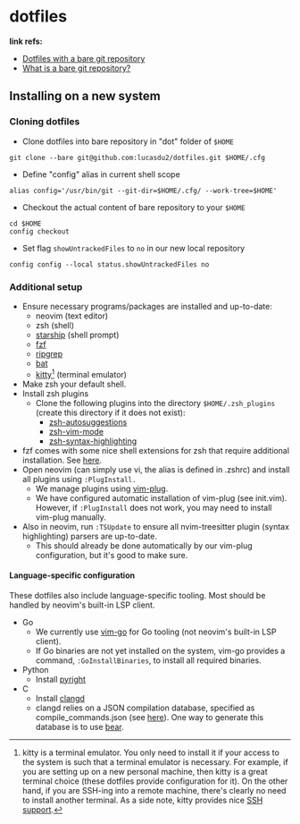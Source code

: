 # dotfiles
**link refs:** 
- [Dotfiles with a bare git repository](https://www.atlassian.com/git/tutorials/dotfiles)
- [What is a bare git repository?](https://www.saintsjd.com/2011/01/what-is-a-bare-git-repository/)

## Installing on a new system
### Cloning dotfiles
- Clone dotfiles into bare repository in "dot" folder of `$HOME`
```
git clone --bare git@github.com:lucasdu2/dotfiles.git $HOME/.cfg
```
- Define "config" alias in current shell scope
```
alias config='/usr/bin/git --git-dir=$HOME/.cfg/ --work-tree=$HOME'
```
- Checkout the actual content of bare repository to your `$HOME`
```
cd $HOME
config checkout
```
- Set flag `showUntrackedFiles` to `no` in our new local repository
```
config config --local status.showUntrackedFiles no
```
### Additional setup
- Ensure necessary programs/packages are installed and up-to-date:
    - neovim (text editor)
    - zsh (shell)
    - [starship](https://starship.rs/) (shell prompt) 
    - [fzf](https://github.com/junegunn/fzf)
    - [ripgrep](https://github.com/BurntSushi/ripgrep)
    - [bat](https://github.com/sharkdp/bat)
    - [kitty](https://github.com/kovidgoyal/kitty)[^1] (terminal emulator)
- Make zsh your default shell.
- Install zsh plugins
    - Clone the following plugins into the directory `$HOME/.zsh_plugins` (create this directory if it does not exist):
        - [zsh-autosuggestions](https://github.com/zsh-users/zsh-autosuggestions)
        - [zsh-vim-mode](https://github.com/softmoth/zsh-vim-mode)
        - [zsh-syntax-highlighting](https://github.com/zsh-users/zsh-syntax-highlighting)
- fzf comes with some nice shell extensions for zsh that require additional installation. See [here](https://github.com/junegunn/fzf#installation).
- Open neovim (can simply use vi, the alias is defined in .zshrc) and install all plugins using `:PlugInstall.`
    - We manage plugins using [vim-plug](https://github.com/junegunn/vim-plug). 
    - We have configured automatic installation of vim-plug (see init.vim). However, if `:PlugInstall` does not work, you may need to install vim-plug manually. 
- Also in neovim, run `:TSUpdate` to ensure all nvim-treesitter plugin (syntax highlighting) parsers are up-to-date. 
    - This should already be done automatically by our vim-plug configuration, but it's good to make sure.
#### Language-specific configuration
These dotfiles also include language-specific tooling. Most should be handled by neovim's built-in LSP client.
- Go
    - We currently use [vim-go](https://github.com/fatih/vim-go) for Go tooling (not neovim's built-in LSP client). 
    - If Go binaries are not yet installed on the system, vim-go provides a command, `:GoInstallBinaries`, to install all required binaries.
- Python
    - Install [pyright](https://github.com/microsoft/pyright)
- C
    - Install [clangd](https://clangd.llvm.org/installation.html)
    - clangd relies on a JSON compilation database, specified as compile_commands.json (see [here](https://clangd.llvm.org/installation#compile_commandsjson)). One way to generate this database is to use [bear](https://github.com/rizsotto/Bear).

[^1]: kitty is a terminal emulator. You only need to install it if your access to the system is such that a terminal emulator is necessary. 
  For example, if you are setting up on a new personal machine, then kitty is a great terminal choice (these dotfiles provide configuration for it).
  On the other hand, if you are SSH-ing into a remote machine, there's clearly no need to install another terminal. As a side note, kitty provides nice [SSH support](https://sw.kovidgoyal.net/kitty/kittens/ssh/).
